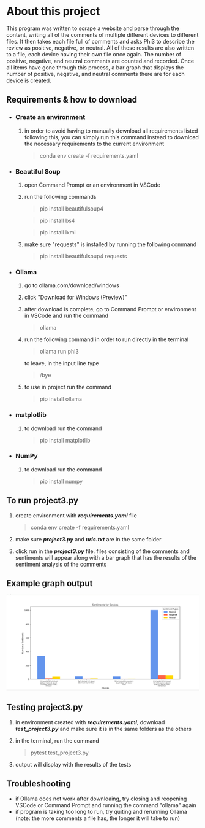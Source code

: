 # About this project
This program was written to scrape a website and parse through the content, writing all of the comments of multiple different devices to different files. It then takes each file full of comments and asks Phi3 to describe the review as positive, negative, or neutral. All of these results are also written to a file, each device having their own file once again. The number of positive, negative, and neutral comments are counted and recorded. Once all items have gone through this process, a bar graph that displays the number of positive, negative, and neutral comments there are for each device is created.

## Requirements & how to download
- ### Create an environment
    1. in order to avoid having to manually download all requirements listed following this, you can simply run this command instead to download the necessary requirements to the current environment
        > conda env create -f requirements.yaml

- ### Beautiful Soup
    1. open Command Prompt or an environment in VSCode
    2. run the following commands
        > pip install beautifulsoup4
    
        > pip install bs4

        > pip install lxml
    3. make sure "requests" is installed by running the following command
        > pip install beautifulsoup4 requests
- ### Ollama
    1. go to ollama.com/download/windows
    2. click "Download for Windows (Preview)"
    3. after download is complete, go to Command Prompt or environment in VSCode and run the command
        > ollama
    4. run the following command in order to run directly in the terminal
        > ollama run phi3

        to leave, in the input line type
        > /bye
    5. to use in project run the command
        > pip install ollama
- ### matplotlib
    1. to download run the command
        > pip install matplotlib
- ### NumPy
    1. to download run the command
        > pip install numpy

## To run project3.py
1. create environment with _**requirements.yaml**_ file
    > conda env create -f requirements.yaml

2. make sure _**project3.py**_ and _**urls.txt**_ are in the same folder
3. click run in the _**project3.py**_ file. files consisting of the comments and sentiments will appear along with a bar graph that has the results of the sentiment analysis of the comments

## Example graph output
![Bar graph](bar_graph.png)

## Testing project3.py
1. in environment created with _**requirements.yaml**_, download _**test_project3.py**_ and make sure it is in the same folders as the others
2. in the terminal, run the command
    > pytest test_project3.py

3. output will display with the results of the tests

## Troubleshooting
- if Ollama does not work after downloaing, try closing and reopening VSCode or Command Prompt and running the command "ollama" again
- if program is taking too long to run, try quiting and rerunning Ollama (note: the more comments a file has, the longer it will take to run)
